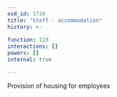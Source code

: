 ```yaml
---
esd_id: 1718
title: "Staff - accommodation"
history: >-
  
function: 119
interactions: []
powers: []
internal: true

---
```


Provision of housing for employees

